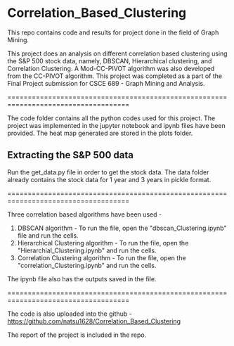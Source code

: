 # Correlation_Based_Clustering
This repo contains code and results for project done in the field of Graph Mining.

This project does an analysis on different correlation based clustering using the S&P 500 stock data, namely, DBSCAN, Hierarchical clustering, and Correlation Clustering. A Mod-CC-PIVOT algorithm was also developed from the CC-PIVOT algorithm. This project was completed as a part of the Final Project submission for CSCE 689 - Graph Mining and Analysis.

====================================================================================

The code folder contains all the python codes used for this project. The project was implemented 
in the jupyter notebook and ipynb files have been provided.
The heat map generated are stored in the plots folder. 

Extracting the S&P 500 data
-----------------------------------------------------------------------------------

Run the get_data.py file in order to get the stock data.
The data folder already contains the stock data for 1 year and 3 years in pickle format.

====================================================================================

Three correlation based algorithms have been used - 
1. DBSCAN algorithm                  - To run the file, open the "dbscan_Clustering.ipynb" file and run the cells.
2. Hierarchical Clustering algorithm - To run the file, open the "Hierarchial_Clustering.ipynb" and run the cells.
3. Correlation Clustering algorithm  - To run the file, open the "correlation_Clustering.ipynb" and run the cells.

The ipynb file also has the outputs saved in the file.

====================================================================================

The code is also uploaded into the github - https://github.com/natsu1628/Correlation_Based_Clustering

The report of the project is included in the repo.
